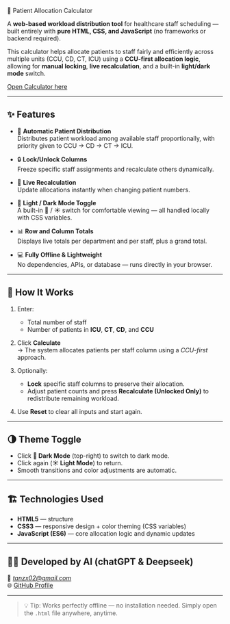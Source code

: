🏥 Patient Allocation Calculator 

A **web-based workload distribution tool** for healthcare staff scheduling — built entirely with **pure HTML, CSS, and JavaScript** (no frameworks or backend required).

This calculator helps allocate patients to staff fairly and efficiently across multiple units (CCU, CD, CT, ICU) using a **CCU-first allocation logic**, allowing for **manual locking**, **live recalculation**, and a built-in **light/dark mode** switch.

[Open Calculator here](https://tzx0203.github.io/CCA/)

---

## ✨ Features

- 🧮 **Automatic Patient Distribution**  
  Distributes patient workload among available staff proportionally, with priority given to CCU → CD → CT → ICU.

- 🔒 **Lock/Unlock Columns**  
  Freeze specific staff assignments and recalculate others dynamically.

- 🔁 **Live Recalculation**  
  Update allocations instantly when changing patient numbers.

- 🎨 **Light / Dark Mode Toggle**  
  A built-in 🌙 / ☀️ switch for comfortable viewing — all handled locally with CSS variables.

- 📊 **Row and Column Totals**  
  Displays live totals per department and per staff, plus a grand total.

- 💻 **Fully Offline & Lightweight**  
  No dependencies, APIs, or database — runs directly in your browser.

---

## 🧰 How It Works

1. Enter:
   - Total number of staff  
   - Number of patients in **ICU**, **CT**, **CD**, and **CCU**

2. Click **Calculate**  
   → The system allocates patients per staff column using a *CCU-first* approach.

3. Optionally:
   - **Lock** specific staff columns to preserve their allocation.  
   - Adjust patient counts and press **Recalculate (Unlocked Only)** to redistribute remaining workload.

4. Use **Reset** to clear all inputs and start again.

---

## 🌗 Theme Toggle

- Click **🌙 Dark Mode** (top-right) to switch to dark mode.  
- Click again (**☀️ Light Mode**) to return.  
- Smooth transitions and color adjustments are automatic.

---

## 🏗️ Technologies Used

- **HTML5** — structure  
- **CSS3** — responsive design + color theming (CSS variables)  
- **JavaScript (ES6)** — core allocation logic and dynamic updates


---

## 👨‍⚕️ Developed by AI (chatGPT & Deepseek)
 
📧 *tanzx02@gmail.com*  
🌐 [GitHub Profile](https://github.com/tzx0203/)

---

> 💡 Tip: Works perfectly offline — no installation needed. Simply open the `.html` file anywhere, anytime.
